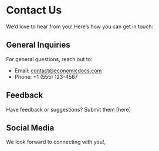# Contact Us

We’d love to hear from you! Here’s how you can get in touch:

## General Inquiries
For general questions, reach out to:
- Email: contact@economicdocs.com
- Phone: +1 (555) 123-4567

## Feedback
Have feedback or suggestions? Submit them [here]

## Social Media


We look forward to connecting with you!,
